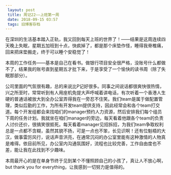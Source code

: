 ```yaml
---
 layout: post
 title: 周记22——上班第一周
 date: 2018-09-15 03:57
 tags: 旧博客存档
---
```

在深圳的生活基本踏入正轨，我又回到每天上班的世界了！——结果是这周连续四天晚上失眠，星期五加班到十点，快疯掉了，都是那个床垫作怪，睡得我脊椎痛，回来把床垫搬走，终于可以睡个安稳觉了！

本周的工作任务——基本是自己在看书。做银行项目安全很严格，没账号什么都做不了，结果我的账号直到星期五才批下来，于是享受了一个愉快的读书周（除了失眠那部分）。

公司里面的气氛很有趣，总的来说比P记好很多。同事之间说话都很爽快很热情，兴之所至时，常常听到有人用座机免提大声呼喊着讲电话，有次听着一个香港人生硬的普通话被放大到全办公室弄得我在一旁忍不住笑。我们team是属于做配置管理，类似后勤的工作，为所有开发team提供支持，因此经常会和各个team打交道。每个开发组都会来找咱们的manager预约人力资源，然后安排我们每个组员下周的任务计划。我就坐在咱们manager的旁边，每天看着他跟各个team的负责人讨价还价，很搞笑很抵死。每天看着manager见招拆招，为我们team争取权利总是一点都不含糊，虽然其貌不扬，可是一点也不笨，长见识啊！还有位魁梧的大汉，做事雷厉风行，说话声音洪亮，在通常沉闷的办公室里能有这种激情的人物真是难得。依目前所见，办公室内沟通氛围好，流程也比较完善，工作自由度也不差，能让我在此找到不少趣味。

本周最开心的是在单身节终于见到某个不懂照顾自己的小孩了，真让人不放心啊，but thank you for everything，让我感到一切努力是值得的。

